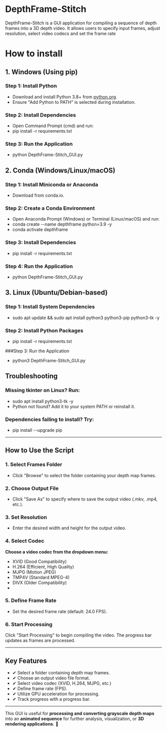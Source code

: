# **DepthFrame-Stitch**

DepthFrame-Stitch is a GUI application for compiling a sequence of depth frames into a 3D depth video. It allows users to specify input frames, adjust resolution, select video codecs and set the frame rate 

# How to install 

## 1. Windows (Using pip)
### Step 1: Install Python
- Download and install Python 3.8+ from [python.org](https://www.python.org/downloads/).
- Ensure "Add Python to PATH" is selected during installation.

### Step 2: Install Dependencies
- Open Command Prompt (cmd) and run:
- pip install -r requirements.txt

### Step 3: Run the Application
- python DepthFrame-Stitch_GUI.py

## 2. Conda (Windows/Linux/macOS)

### Step 1: Install Miniconda or Anaconda
- Download from conda.io.

### Step 2: Create a Conda Environment
- Open Anaconda Prompt (Windows) or Terminal (Linux/macOS) and run:
- conda create --name depthframe python=3.9 -y
- conda activate depthframe

### Step 3: Install Dependencies
- pip install -r requirements.txt

### Step 4: Run the Application
- python DepthFrame-Stitch_GUI.py


## 3. Linux (Ubuntu/Debian-based)
### Step 1: Install System Dependencies
- sudo apt update && sudo apt install python3 python3-pip python3-tk -y

### Step 2: Install Python Packages
- pip install -r requirements.txt

###Step 3: Run the Application
- python3 DepthFrame-Stitch_GUI.py

## Troubleshooting
### Missing tkinter on Linux? Run:
- sudo apt install python3-tk -y
- Python not found? Add it to your system PATH or reinstall it.
### Dependencies failing to install? Try:
- pip install --upgrade pip

---

## **How to Use the Script**

### **1. Select Frames Folder**
- Click "Browse" to select the folder containing your depth map frames.

### **2. Choose Output File**
- Click "Save As" to specify where to save the output video (.mkv, .mp4, etc.).

### **3. Set Resolution**
- Enter the desired width and height for the output video.

### **4. Select Codec**
**Choose a video codec from the dropdown menu:**
- XVID (Good Compatibility)
- H.264 (Efficient, High Quality)
- MJPG (Motion JPEG)
- TMP4V (Standard MPEG-4)
- DIVX (Older Compatibility)
- 
### **5. Define Frame Rate**
- Set the desired frame rate (default: 24.0 FPS).

### **6. Start Processing**
Click "Start Processing" to begin compiling the video. The progress bar updates as frames are processed.

---

## **Key Features**
- ✔ Select a folder containing depth map frames.  
- ✔ Choose an output video file format.  
- ✔ Select video codec (XVID, H.264, MJPG, etc.)
- ✔ Define frame rate (FPS). 
- ✔ Utilize GPU acceleration for processing.
- ✔ Track progress with a progress bar.
---

This GUI is useful for **processing and converting grayscale depth maps** into an **animated sequence** for further analysis, visualization, or **3D rendering applications**. 🚀

